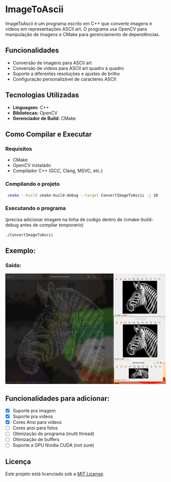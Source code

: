 # ImageToAscii

ImageToAscii é um programa escrito em C++ que converte imagens e vídeos em representações ASCII art. O programa usa OpenCV para manipulação de imagens e CMake para gerenciamento de dependências.

## Funcionalidades
- Conversão de imagens para ASCII art
- Conversão de vídeos para ASCII art quadro a quadro
- Suporte a diferentes resoluções e ajustes de brilho
- Configuração personalizável de caracteres ASCII

## Tecnologias Utilizadas
- **Linguagem:** C++
- **Bibliotecas:** OpenCV
- **Gerenciador de Build:** CMake

## Como Compilar e Executar
### Requisitos
- CMake
- OpenCV instalado
- Compilador C++ (GCC, Clang, MSVC, etc.)

### Compilando o projeto
```sh
 cmake --build cmake-build-debug --target ConvertImageToAscii -j 10

```

### Executando o programa

(precisa adicionar imagem na linha de codigo dentro de /cmake-build-debug antes de compilar *temporario*)
```sh
./ConvertImageToAscii
```

## Exemplo:
### Saída: 
![Foto de exemplo](./cmake-build-debug/example.png)

## Funcionalidades para adicionar:
- [x] Suporte pra imagem
- [x] Suporte pra videos
- [x] Cores Ansi para videos
- [ ] Cores ansi para fotos
- [ ] Otimização do programa (multi thread)
- [ ] Otimização de buffers
- [ ] Suporte a GPU Nvidia CUDA (not sure)

## Licença
Este projeto está licenciado sob a [MIT License](LICENSE).


